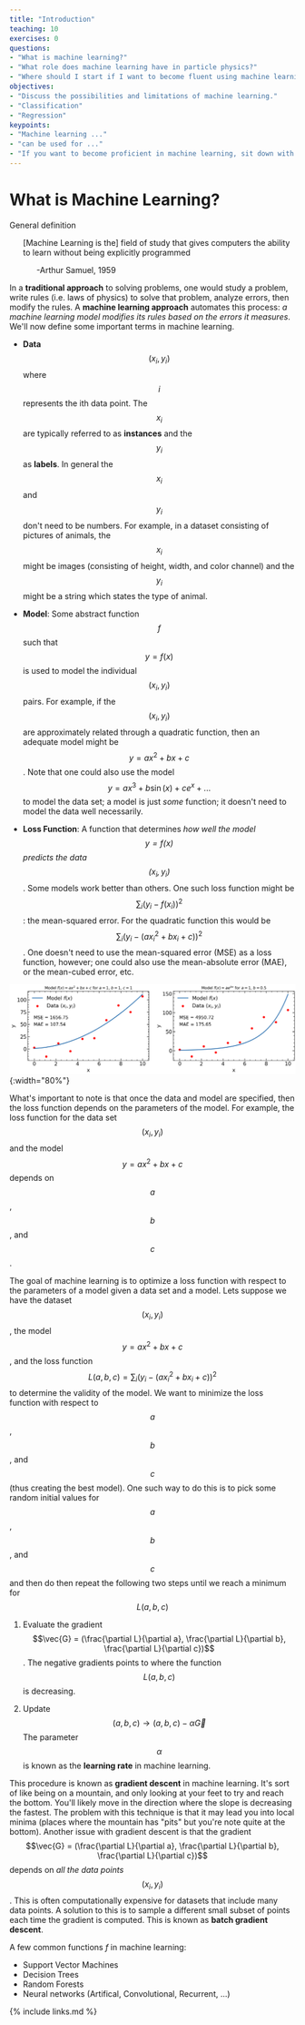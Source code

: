 ```yaml
---
title: "Introduction"
teaching: 10
exercises: 0
questions:
- "What is machine learning?"
- "What role does machine learning have in particle physics?"
- "Where should I start if I want to become fluent using machine learning techniques?"
objectives:
- "Discuss the possibilities and limitations of machine learning."
- "Classification"
- "Regression"
keypoints:
- "Machine learning ..."
- "can be used for ..."
- "If you want to become proficient in machine learning, sit down with the textbook ... and spend 30 mins every day coding through the book"
---
```


# What is Machine Learning?

General definition

<ul>
[Machine Learning is the] field of study that gives computers the ability to learn without being explicitly programmed
  <ul>
    -Arthur Samuel, 1959
  </ul>
</ul>

In a **traditional approach** to solving problems, one would study a problem, write rules (i.e. laws of physics) to solve that problem, analyze errors, then modify the rules. A **machine learning approach** automates this process: *a machine learning model modifies its rules based on the errors it measures*. We'll now define some important terms in machine learning.

  * **Data** $$(x_i, y_i)$$ where $$i$$ represents the ith data point. The $$x_i$$ are typically referred to as **instances** and the $$y_i$$ as **labels**. In general the $$x_i$$ and $$y_i$$ don't need to be numbers. For example, in a dataset consisting of pictures of animals, the $$x_i$$ might be images (consisting of height, width, and color channel) and the $$y_i$$ might be a string which states the type of animal.  
  
* **Model**: Some abstract function $$f$$ such that $$y=f(x)$$ is used to model the individual $$(x_i, y_i)$$ pairs. For example, if the $$(x_i, y_i)$$ are approximately related through a quadratic function, then an adequate model might be $$y=ax^2+bx+c$$. Note that one could also use the model $$y=ax^3+b\sin(x)+ce^x + ...$$ to model the data set; a model is just *some* function; it doesn't need to model the data well necessarily.

* **Loss Function**: A function that determines *how well the model $$y=f(x)$$ predicts the data $$(x_i, y_i)$$*. Some models work better than others. One such loss function might be $$\sum_i (y_i-f(x_i))^2$$: the mean-squared error. For the quadratic function this would be $$\sum_i (y_i-(ax_i^2+bx_i+c))^2$$. One doesn't need to use the mean-squared error (MSE) as a loss function, however; one could also use the mean-absolute error (MAE), or the mean-cubed error, etc. 

![Quadratic model and data points](../plots/intro_image.png){:width="80%"}


What's important to note is that once the data and model are specified, then the loss function depends on the parameters of the model. For example, the loss function for the data set $$(x_i, y_i)$$ and the model $$y=ax^2+bx+c$$ depends on $$a$$, $$b$$, and $$c$$.

The goal of machine learning is to optimize a loss function with respect to the parameters of a model given a data set and a model. Lets suppose we have the dataset $$(x_i, y_i)$$, the model $$y=ax^2+bx+c$$, and the loss function $$L(a, b, c) = \sum_i (y_i-(ax_i^2+bx_i+c))^2$$ to determine the validity of the model. We want to minimize the loss function with respect to $$a$$, $$b$$, and $$c$$ (thus creating the best model). One such way to do this is to pick some random initial values for $$a$$, $$b$$, and $$c$$ and then do then repeat the following two steps until we reach a minimum for $$L(a,b,c)$$

1. Evaluate the gradient $$\vec{G} = (\frac{\partial L}{\partial a}, \frac{\partial L}{\partial b}, \frac{\partial L}{\partial c})$$. The negative gradients points to where the function $$L(a,b,c)$$ is decreasing.

2. Update $$(a, b, c) \to (a, b, c) - \alpha \vec{G}$$ The parameter $$\alpha$$ is known as the **learning rate** in machine learning.

This procedure is known as **gradient descent** in machine learning. It's sort of like being on a mountain, and only looking at your feet to try and reach the bottom. You'll likely move in the direction where the slope is decreasing the fastest. The problem with this technique is that it may lead you into local minima (places where the mountain has "pits" but you're note quite at the bottom). Another issue with gradient descent is that the gradient $$\vec{G} = (\frac{\partial L}{\partial a}, \frac{\partial L}{\partial b}, \frac{\partial L}{\partial c})$$ depends on *all the data points* $$(x_i, y_i)$$. This is often computationally expensive for datasets that include many data points. A solution to this is to sample a different small subset of points each time the gradient is computed. This is known as **batch gradient descent**.  

A few common functions $f$ in machine learning:
* Support Vector Machines
* Decision Trees
* Random Forests
* Neural networks (Artifical, Convolutional, Recurrent, ...)





{% include links.md %}

